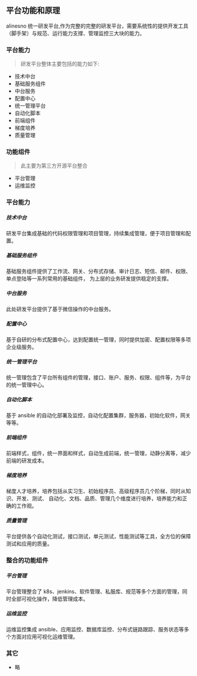 ## 平台功能和原理

<!-- <p class="show-images"><img src="/images/undraw_online_page_cq94.svg" width="40%" /></p> -->

alinesno 统一研发平台,作为完整的完整的研发平台，需要系统性的提供开发工具（脚手架）与规范、运行能力支撑、管理监控三大块的能力。

### 平台能力

> 研发平台整体主要包括的能力如下:

- 技术中台
- 基础服务组件
- 中台服务
- 配置中心
- 统一管理平台
- 自动化脚本
- 前端组件
- 梯度培养
- 质量管理

### 功能组件

> 此主要为第三方开源平台整合

- 平台管理
- 运维监控

### 平台能力

##### 技术中台

研发平台集成基础的代码权限管理和项目管理，持续集成管理，便于项目管理和配置。

##### 基础服务组件

基础服务组件提供了工作流、网关、分布式存储、审计日志、短信、邮件、权限、单点登陆等一系列常用的基础组件，
为上层的业务研发提供稳定的支撑。

##### 中台服务

此处研发平台提供了基于微信操作的中台服务。

##### 配置中心

基于自研的分布式配置中心，达到配置统一管理，同时提供加密、配置权限等多项企业级服务。

##### 统一管理平台

统一管理包含了平台所有组件的管理，接口、账户、服务、权限、组件等，为平台的统一管理中心。

##### 自动化脚本

基于 ansible 的自动化部署及监控，自动化配置集群，服务器，初始化软件，网关等等。

##### 前端组件

前端样式，组件，统一界面和样式，自动生成前端，统一管理，动静分离等，减少前端的研发成本。

##### 梯度培养

梯度人才培养，培养包括从实习生、初始程序员、高级程序员几个阶梯，同时从知识、开发、测试、
自动化、文档、品质、管理几个维度进行培养，培养能力和正确的工作观。

##### 质量管理

平台提供各个自动化测试，接口测试，单元测试，性能测试等工具，全方位的保障测试和应用的质量。

### 整合的功能组件

##### 平台管理

平台管理整合了 k8s、jenkins、软件管理、私服库、规范等多个方面的管理，同时全部可视化操作，降低管理成本。

##### 运维监控

运维监控集成 ansible、应用监控、数据库监控、分布式链路跟踪、服务状态等多个方面对应用可视化运维管理。

### 其它

- 略
